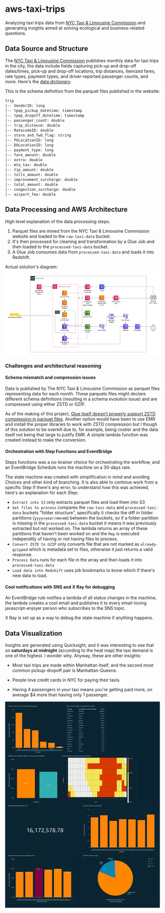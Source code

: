 # aws-taxi-trips

Analyzing taxi trips data from [NYC Taxi & Limousine Commission](https://www.nyc.gov/html/tlc/html/about/trip_record_data.shtml) and generating insights aimed at solving ecological and business-related questions.

## Data Source and Structure

The [NYC Taxi & Limousine Commission](https://www.nyc.gov/html/tlc/html/about/trip_record_data.shtml) publishes monthly data for taxi trips in the city, the data  include fields capturing pick-up and drop-off dates/times, pick-up and drop-off locations, trip distances, itemized fares, rate types, payment types, and driver-reported passenger counts, and more. Here's the [data dictionary](https://www.nyc.gov/assets/tlc/downloads/pdf/data_dictionary_trip_records_yellow.pdf).

This is the schema definition from the parquet files published in the website:
```
trip
|-- VendorID: long
|-- tpep_pickup_datetime: timestamp
|-- tpep_dropoff_datetime: timestamp
|-- passenger_count: double
|-- trip_distance: double
|-- RatecodeID: double
|-- store_and_fwd_flag: string
|-- PULocationID: long
|-- DOLocationID: long
|-- payment_type: long
|-- fare_amount: double
|-- extra: double
|-- mta_tax: double
|-- tip_amount: double
|-- tolls_amount: double
|-- improvement_surcharge: double
|-- total_amount: double
|-- congestion_surcharge: double
|-- airport_fee: double
```

## Data Processing and AWS Architecture

High level explanation of the data processing steps:

1. Parquet files are mined from the NYC Taxi & Limousine Commission website and loaded to the `raw-taxi-data` bucket.
2. It's then processed for cleaning and transformation by a Glue Job and then loaded to the `processed-taxi-data` bucket.
3. A Glue Job consumes data from `processed-taxi-data` and loads it into Redshift.


Actual solution's diagram:

![](./assets/aws_diagram.svg)

### Challenges and architectural reasoning

#### Schema mismatch and compression issues

Data is published by The NYC Taxi & Limousine Commission as parquet files representing data for each month. These parquets files might declare different schema definitions (resulting in a schema evolution issue) and are compressed using either ZSTD or GZIP.

As of the making of this project, [Glue itself doesn't properly support ZSTD compression in parquet files](https://books.google.com.co/books?id=UKF9EAAAQBAJ&pg=PA96&lpg=PA96&dq=read+%22zstd%22+parquet+files+glue+job&source=bl&ots=QnJDqYeFZF&sig=ACfU3U2MV2OLqovFOADR-lDVf-S7fzYE1Q&hl=en&sa=X&ved=2ahUKEwiiutry-eOAAxWzSDABHRpTDd0Q6AF6BAgqEAM#v=onepage&q=read%20%22zstd%22%20parquet%20files%20glue%20job&f=false). Another option would have been to use EMR and install the proper libraries to work with ZSTD compression but I though of this solution to be overkill due to, for example, being costier and the data itself not being that large to justify EMR. A simple lambda function was created instead to make the conversion.

#### Orchestration with Step Functions and EventBridge
Steps functions was a no-brainer choice for orchestrating the workflow, and an EventBridge Schedule runs the machine on a 30-days rate.

The state machine was created with simplification in mind and avoiding Choices and other kind of branching. It is also able to continue work from a specific Step if there's any error, to understand how this was achieved, here's an explanation for each Step:

* `Extract into S3` only extracts parquet files and load them into S3
* `Get files to process` compares the `raw-taxi-data` and `processed-taxi-data` buckets "folder structure", specifically it checks the diff in folder partitions (`yyyy=year/mm=mm`) between the buckets, so if a folder partition is missing in the `processed-taxi-data` bucket it means it was previously extracted but not worked on. The lambda returns an array of these partitions that haven't been worked on and the `Map` is executed independtly of having or not having files to process.
* `Convert ZSTD to GZIP` only converts file that are not marked as `already-gzipped` which is metadata set to files, otherwise it just returns a valid response.
* `Process Data` runs for each file in the array and then loads it into `processed-taxi-data`
* `Load data into Redshift` uses job bookmarks to know which if there's new data to load.

#### Cool notifications with SNS and X Ray for debugging
An EventBridge rule notifies a lambda of all status changes in the machine, the lambda creates a cool email and publishes it to every email-loving javascript-enjoyer person who subscribes to the SNS topic.

X Ray is set up as a way to debug the state machine if anything happens.

## Data Visualization 
Insights are generated using Quicksight, and it was interesting to see that on **saturdays at midnight** (according to the heat map) the taxi demand is one of the highest. I wonder why. Anyway, these are other insights:

* Most taxi trips are made within Manhattan itself, and the second most common pickup-dropoff pair is Manhattan-Queens.

* People love credit cards in NYC for paying their taxis.

* Having 4 passengers in your taxi means you're getting paid more, on average $4 more than having only 1 passenger.

![](./assets/quicksight.png)
